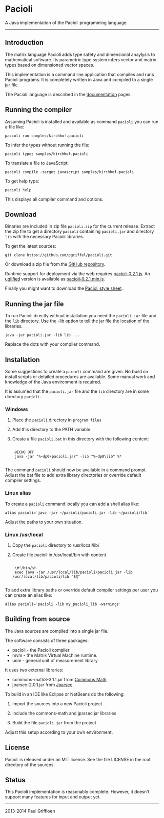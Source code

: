 Pacioli
=======

A Java implementation of the Pacioli programming language.

--------------------------------------------------------------------------------


Introduction
------------

The matrix language Pacioli adds type safety and dimensional anaylysis
to mathematical software. Its parametric type system infers vector and
matrix types based on dimensioned vector spaces.

This implementation is a command line application that compiles and
runs Pacioli programs. It is completely written in Java and compiled
to a single jar file.

The Pacioli language is described in the [documentation][doc] pages.

[doc]: http://pgriffel.github.io/pacioli/

Running the compiler
--------------------

Assuming Pacioli is installed and available as command `pacioli` you
can run a file like:

    pacioli run samples/kirchhof.pacioli

To infer the types without running the file:

    pacioli types samples/kirchhof.pacioli

To translate a file to JavaScript:

    pacioli compile -target javascript samples/kirchhof.pacioli

To get help type:

    pacioli help

This displays all compiler command and options.


Download
--------

Binaries are included in zip file `pacioli.zip` for the current
release. Extract the zip file to get a directory `pacioli` containing
`pacioli.jar` and directory `lib` with the necessary Pacioli
libraries.

To get the latest sources:

    git clone https://github.com/pgriffel/pacioli.git

Or download a zip file from the [GitHub repository][gh].

Runtime support for deployment via the web requires
[pacioli-0.2.1.js][pacioli_js]. An [uglified][uglify] version is available as
[pacioli-0.2.1.min.js][pacioli_min_js].

Finally you might want to download the [Pacioli style sheet][pacioli_css].

[gh]: https://github.com/pgriffel/pacioli
[pacioli_js]: http://pgriffel.github.io/pacioli/javascripts/pacioli-0.2.1.js
[pacioli_min_js]: http://pgriffel.github.io/pacioli/javascripts/pacioli-0.2.1.min.js
[pacioli_css]: http://pgriffel.github.io/pacioli/stylesheets/pacioli.css
[uglify]: https://github.com/mishoo/UglifyJS

Running the jar file
---------------------

To run Pacioli directly without installation you need the
`pacioli.jar` file and the `lib` directory. Use the -lib option to
tell the jar file the location of the libraries.

    java -jar pacioli.jar -lib lib ...

Replace the dots with your compiler command.


Installation
------------

Some suggestions to create a `pacioli` command are given. No build on
install scripts or detailed procedures are available. Some manual work
and knowledge of the Java environment is required.

It is assumed that the `pacioli.jar` file and the `lib` directory are
in some directory `pacioli`.

### Windows

1. Place the `pacioli` directory in `program files`

2. Add this directory to the PATH variable

3. Create a file `pacioli.bat` in this directory with the following content:
  
    <code>
    @ECHO OFF  
    java -jar "%~dp0\pacioli.jar" -lib "%~dp0\lib" %*
    </code>

The command `pacioli` should now be available in a command
prompt. Adjust the bat file to add extra library directories or
override default compiler settings.

### Linux alias

To create a `pacioli` command locally you can add a shell alias like:

    alias pacioli='java -jar ~/pacioli/pacioli.jar -lib ~/pacioli/lib'

Adjust the paths to your own situation.

### Linux /usr/local

1. Copy the `pacioli` directory to /usr/local/lib/

2. Create file pacioli in /usr/local/bin with content

    <code>
    \#!/bin/sh  
    exec java -jar /usr/local/lib/pacioli/pacioli.jar -lib /usr/local/lib/pacioli/lib "$@"
    </code>

To add extra library paths or override default compiler settings per
user you can create an alias like:

    alias pacioli='pacioli -lib my_pacioli_lib -warnings'


Building from source
--------------------

The Java sources are compiled into a single jar file. 

The software consists of three packages:

* pacioli - the Pacioli compiler
* mvm - the Matrix Virtual Machine runtime.
* uom - general unit of measurement library

It uses two external libraries:

* commons-math3-3.1.1.jar from [Commons Math][cm]
* jparsec-2.0.1.jar from [Jparsec][jp]

To build in an IDE like Eclipse or NetBeans do the following:

1. Import the sources into a new Pacioli project

2. Include the commons-math and jparsec jar libraries

3. Build the file `pacioli.jar` from the project

Adjust this setup according to your own environment.

[cm]: http://commons.apache.org/proper/commons-math/
[jp]: http://jparsec.codehaus.org/


License
-------

Pacioli is released under an MIT license. See the file LICENSE in the
root directory of the sources.


Status
------

This Pacioli implementation is reasonably complete. However, it
doesn't support many features for input and output yet.

--------------------------------------------------------------------------------

2013-2014 Paul Griffioen

